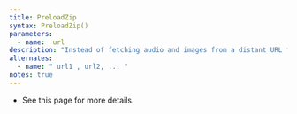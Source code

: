 ```yaml
---
title: PreloadZip
syntax: PreloadZip()
parameters:
  - name:  url 
description: "Instead of fetching audio and images from a distant URL for every single one of your PennController trials using one, you can choose to store them in ZIP archives that you upload on your server. Use `PreloadZip` to tell where to look the ZIP archives up."
alternates:
  - name: " url1 , url2, ... "
notes: true
---
```


+ See this page for more details.

<!--more-->
